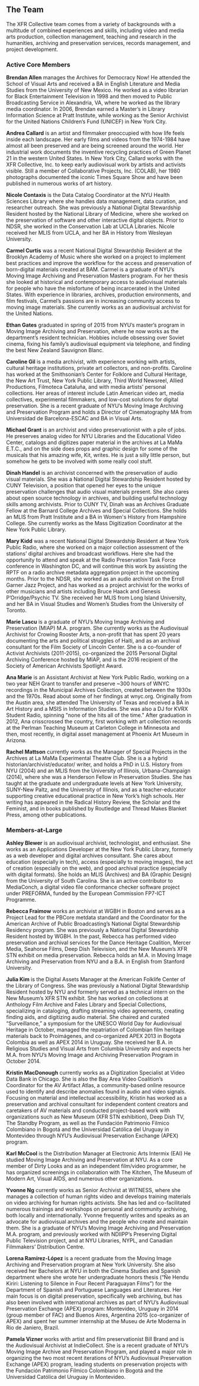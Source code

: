  ## The Team

The XFR Collective team comes from a variety of backgrounds with a multitude of combined experiences and skills, including  video and media arts production, collection management, teaching and research in the humanities, archiving and preservation services, records management, and project development.

### Active Core Members

**Brendan Allen** manages the Archives for Democracy Now! He attended the School of Visual Arts and received a BA in English Literature and Media Studies from the University of New Mexico. He worked as a video librarian for Black Entertainment Television in 1998 and then moved to Public Broadcasting Service in Alexandria, VA, where he worked as the library media coordinator. In 2006, Brendan earned a Master’s in Library Information Science at Pratt Institute, while working as the Senior Archivist for the United Nations Children’s Fund (UNICEF) in New York City.

**Andrea Callard** is an artist and filmmaker preoccupied with how life feels inside each landscape. Her early films and videos from the 1974-1984 have almost all been preserved and are being screened around the world. Her industrial work documents the inventive recycling practices of Green Planet 21 in the western United States. In New York City, Callard works with the XFR Collective, Inc. to keep early audiovisual work by artists and activists visible. Still a member of Collaborative Projects, Inc. (COLAB), her 1980 photographs documented the iconic Times Square Show and have been published in numerous works of art history.

**Nicole Contaxis** is the Data Catalog Coordinator at the NYU Health Sciences Library where she handles data management, data curation, and researcher outreach. She was previously a National Digital Stewardship Resident hosted by the National Library of Medicine, where she worked on the preservation of software and other interactive digital objects. Prior to NDSR, she worked in the Conservation Lab at UCLA Libraries. Nicole received her MLIS from UCLA, and her BA in History from Wesleyan University.

**Carmel Curtis** was a recent National Digital Stewardship Resident at the Brooklyn Academy of Music where she worked on a project to implement best practices and improve the workflow for the access and preservation of born-digital materials created at BAM. Carmel is a graduate of NYU’s Moving Image Archiving and Preservation Masters program. For her thesis she looked at historical and contemporary access to audiovisual materials for people who have the misfortune of being incarcerated in the United States. With experience in libraries, archives, production environments, and film festivals, Carmel’s passions are in increasing community access to moving image materials. She currently works as an audiovisual archivist for the United Nations.

**Ethan Gates** graduated in spring of 2015 from NYU’s master’s program in Moving Image Archiving and Preservation, where he now works as the department’s resident technician. Hobbies include obsessing over Soviet cinema, fixing his family’s audiovisual equipment via telephone, and finding the best New Zealand Sauvignon Blanc.

**Caroline Gil** is a media archivist, with experience working with artists, cultural heritage institutions, private art collectors, and non-profits. Caroline has worked at the Smithsonian’s Center for Folklore and Cultural Heritage, the New Art Trust, New York Public Library, Third World Newsreel, Allied Productions, Filmoteca Cataluña, and with media artists’ personal collections. Her areas of interest include Latin American video art, media collectives, experimental filmmakers, and low-cost solutions for digital preservation. She is a recent graduate of NYU’s Moving Image Archiving and Preservation Program and holds a Director of Cinematography MA from Universidad de Barcelona-ESCAC and BA in Visual Arts.

**Michael Grant** is an archivist and video preservationist with a pile of jobs.  He preserves analog video for NYU Libraries and the Educational Video Center, catalogs and digitizes paper material in the archives at La MaMa E.T.C., and on the side does props and graphic design for some of the musicals that his amazing wife, Kit, writes.  He is just a silly little person, but somehow he gets to be involved with some really cool stuff.

**Dinah Handel** is an archivist concerned with the preservation of audio visual materials. She was a National Digital Stewardship Resident hosted by CUNY Television, a position that opened her eyes to the unique preservation challenges that audio visual materials present. She also cares about open source technology in archives, and building useful technology skills among archivists. Prior to CUNY TV, Dinah was an Archives Graduate Fellow at the Barnard College Archives and Special Collections. She holds an MLIS from Pratt Institute and a BA in Women's History from Hampshire College. She currently works as the Mass Digitization Coordinator at the New York Public Library.

**Mary Kidd** was a recent National Digital Stewardship Resident at New York Public Radio, where she worked on a major collection assessment of the stations’ digital archives and broadcast workflows.  Here she had the opportunity to attend and speak at the Radio Preservation Task Force conference in Washington DC, and will continue this work by assisting the RPTF on a radio archive metadata aggregation project in the upcoming months.  Prior to the NDSR, she worked as an audio archivist on the Erroll Garner Jazz Project, and has worked as a project archivist for the works of other musicians and artists including Bruce Haack and Genesis P’Orridge/Psychic TV.  She received her MLIS from Long Island University, and her BA in Visual Studies and Women’s Studies from the University of Toronto.

**Marie Lascu** is a graduate of NYU’s Moving Image Archiving and Preservation (MIAP) M.A. program. She currently works as the Audiovisual Archivist for Crowing Rooster Arts, a non-profit that has spent 20 years documenting the arts and political struggles of Haiti, and as an archival consultant for the Film Society of Lincoln Center. She is a co-founder of Activist Archivists (2011-2015), co-organized the 2015 Personal Digital Archiving Conference hosted by MIAP, and is the 2016 recipient of the Society of American Archivists Spotlight Award.

**Ana Marie** is an Assistant Archivist at New York Public Radio, working on a two year NEH Grant to transfer and preserve ~300 hours of WNYC recordings in the Municipal Archives Collection, created between the 1930s and the 1970s. Read about some of her findings at wnyc.org. Originally from the Austin area, she attended The University of Texas and received a BA in Art History and a MSIS in Information Studies. She was also a DJ for KVRX Student Radio, spinning "none of the hits all of the time." After graduation in 2012, Ana crisscrossed the country, first working with art collection records at the Perlman Teaching Museum at Carleton College in Minnesota and then, most recently, in digital asset management at Phoenix Art Museum in Arizona.

**Rachel Mattson** currently works as the Manager of Special Projects in the Archives at La MaMa Experimental Theatre Club. She is a  a hybrid historian/archivist/educator/ writer, and holds a PhD in U.S. History from NYU (2004) and an MLIS from the University of Illinois, Urbana-Champaign (2014), where she was a Henderson Fellow in Preservation Studies. She has taught at the graduate and undergraduate levels at New York University, SUNY-New Paltz, and the University of Illinois, and as a teacher-educator supporting creative educational practice in New York’s high schools. Her writing has appeared in the Radical History Review, the Scholar and the Feminist, and in books published by Routledge and Thread Makes Blanket Press, among other publications.

### Members-at-Large

**Ashley Blewer** is an audiovisual archivist, technologist, and enthusiast. She works as an Applications Developer at the New York Public Library, formerly as a web developer and digital archives consultant. She cares about education (especially in tech), access (especially to moving images), the act of creation (especially on the web), and good archival practice (especially with digital formats). She holds an MLIS (Archives) and BA (Graphic Design) from the University of South Carolina. She is an active contributor to MediaConch, a digital video file conformance checker software project under PREFORMA, funded by the European Commission FP7-ICT Programme.

**Rebecca Fraimow** works an archivist at WGBH in Boston and serves as a Project Lead for the PBCore metdata standard and the Coordinator for the American Archive of Public Broadcasting’s National Digital Stewardship Residency program. She was previously a National Digital Stewardship Resident hosted by WGBH.  In the past, Rebecca has performed video preservation and archival services for the Dance Heritage Coalition, Mercer Media, Seahorse Films, Deep Dish Television, and the New Museum’s XFR STN exhibit on media preservation. Rebecca holds an M.A. in Moving Image Archiving and Preservation from NYU and a B.A. in English from Stanford University.

**Julia Kim** is the Digital Assets Manager at the American Folklife Center of the Library of Congress. She was previously a National Digital Stewardship Resident hosted by NYU and formerly served as a technical intern on the New Museum’s XFR STN exhibit. She has worked on collections at Anthology Film Archive and Fales Library and Special Collections, specializing in cataloging, drafting streaming video agreements, creating finding aids, and digitizing audio material. She chaired and curated “Surveillance,” a symposium for the UNESCO World Day for Audiovisual Heritage in October, managed the repatriation of Colombian film heritage materials back to Proimágenes, and co-organized APEX 2013 in Bogota Colombia as well as APEX 2014 in Uruguay. She received her B.A. in Religious Studies and Visual Arts from Columbia University and expects her M.A. from NYU’s Moving Image and Archiving Preservation Program in October 2014.

**Kristin MacDonough** currently works as a Digitization Specialist at Video Data Bank in Chicago.  She is also the Bay Area Video Coalition’s Coordinator for the AV Artifact Atlas, a community-based online resource used to identify and describe anomalies found in audio and video signals. Focusing on material and intellectual accessibility, Kristin has worked as a preservation and archival consultant for independent content creators and caretakers of AV materials and conducted project-based work with organizations such as New Museum (XFR STN exhibition), Deep Dish TV, The Standby Program, as well as the Fundación Patrimonio Filmico Colombiano in Bogotá and the Universidad Católica del Uruguay in Montevideo through NYU’s Audiovisual Preservation Exchange (APEX) program.

**Karl McCool** is the Distribution Manager at Electronic Arts Intermix (EAI)  He studied Moving Image Archiving and Preservation at NYU. As a core member of Dirty Looks and as an independent film/video programmer, he has organized screenings in collaboration with The Kitchen, The Museum of Modern Art, Visual AIDS, and numerous other organizations.

**Yvonne Ng** currently works as Senior Archivist at WITNESS, where she manages a collection of human rights video and develops training materials on video archiving for human rights activists. She has led and co-facilitated numerous trainings and workshops on personal and community archiving, both locally and internationally. Yvonne frequently writes and speaks as an advocate for audiovisual archives and the people who create and maintain them. She is a graduate of NYU’s Moving Image Archiving and Preservation M.A. program, and previously worked with NDIIPP’s Preserving Digital Public Television project, and at NYU Libraries, NYPL, and Canadian Filmmakers’ Distribution Centre.

**Lorena Ramírez-López** is a recent graduate from the Moving Image Archiving and Preservation program at New York University. She also received her Bachelors at NYU in both the Cinema Studies and Spanish department where she wrote her undergraduate honors thesis (“Ñe Hendu Kiriri: Listening to Silence in Four Recent Paraguayan Films”) for the Department of Spanish and Portuguese Languages and Literatures. Her main focus is on digital preservation, specifically web archiving, but has also been involved with international archives as part of NYU’s Audiovisual Preservation Exchange (APEX) program: Montevideo, Uruguay in 2014 (group member of FAC) and Buenos Aires, Argentina 2015 (co-organizer of APEX) and spent her summer internship at the Museu de Arte Moderna in Rio de Janiero, Brazil.

**Pamela Vizner** works with artist and film preservationist Bill Brand and is the Audiovisual Archivist at IndieCollect.  She is a recent graduate of NYU’s Moving Image Archive and Preservation Program, and played a major role in organizing the two most recent iterations of NYU’s Audiovisual Preservation Exchange (APEX) program, leading students on preservation projects with the Fundación Patrimonio Filmico Colombiano in Bogotá and the Universidad Católica del Uruguay in Montevideo.

